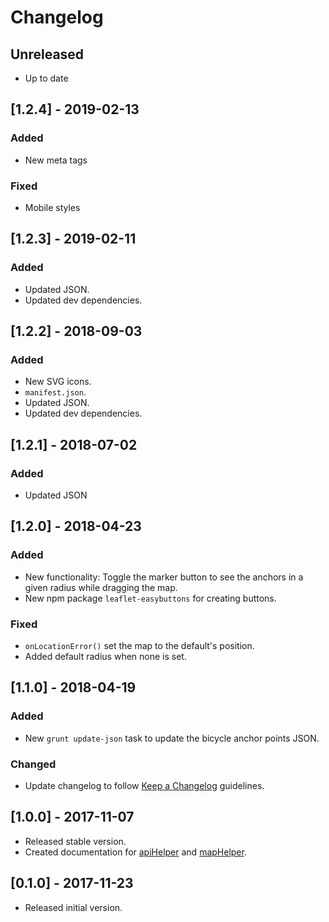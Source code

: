 # Changelog

## Unreleased

* Up to date

## [1.2.4] - 2019-02-13

### Added

* New meta tags

### Fixed

* Mobile styles

## [1.2.3] - 2019-02-11

### Added

* Updated JSON.
* Updated dev dependencies.

## [1.2.2] - 2018-09-03

### Added

* New SVG icons.
* `manifest.json`.
* Updated JSON.
* Updated dev dependencies.

## [1.2.1] - 2018-07-02

### Added

* Updated JSON

## [1.2.0] - 2018-04-23

### Added

* New functionality: Toggle the marker button to see the anchors in a given radius while dragging the map.
* New npm package `leaflet-easybuttons` for creating buttons.

### Fixed

* `onLocationError()` set the map to the default's position.
* Added default radius when none is set.

## [1.1.0] - 2018-04-19

### Added

* New `grunt update-json` task to update the bicycle anchor points JSON.

### Changed

* Update changelog to follow [Keep a Changelog](http://keepachangelog.com/en/1.0.0/) guidelines.

## [1.0.0] - 2017-11-07

* Released stable version.
* Created documentation for [apiHelper](/docs/apiHelper.md) and [mapHelper](/docs/mapHelper.md).

## [0.1.0] - 2017-11-23

* Released initial version.
